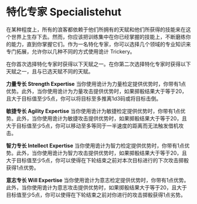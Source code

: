 # 特化专家 Specialistehut

在某种程度上，所有的浪客都依赖于他们所拥有的天赋和他们所获得的技能来在这个世界上生存下去。然而，你应该把训练集中在你已经掌握的技能上，不断磨练你的能力，直到你掌握它们。作为一名特化专家，你可以选择几个领域的专业知识来专门拓展，允许你以几种不同的方式使用诡计
Trickery。

在你首次选择特化专家时获得以下天赋之一。在你第二次选择特化专家时获得以下天赋之一，且与已选天赋不同的天赋。

**力量专长 Strength Expertise**
当你使用诡计为力量检定提供优势时，你带有1点优势。此外，当你使用诡计为力量攻击提供优势时，如果掷骰结果大于等于20，且大于目标值至少5点，你可以将目标至多推离1d3码或将目标击倒。

**敏捷专长 Agility Expertise**
当你使用诡计为敏捷检定提供优势时，你带有1点优势。此外，当你使用诡计为敏捷攻击提供优势时，如果掷骰结果大于等于20，且大于目标值至少5点，你可以移动至多等同于一半速度的距离而无法触发借机攻击。

**智力专长 Intellect Expertise**
当你使用诡计为智力检定提供优势时，你带有1点优势。此外，当你使用诡计为智力攻击提供优势时，如果掷骰结果大于等于20，且大于目标值至少5点，你可以使得在下轮结束之前对本次目标进行的下次攻击掷骰获得1点优势。

**意志专长 Will Expertise**
当你使用诡计为意志检定提供优势时，你带有1点优势。此外，当你使用诡计为意志攻击提供优势时，如果掷骰结果大于等于20，且大于目标值至少5点，你可以使得在下轮结束之前对你进行的攻击掷骰获得1点劣势。

